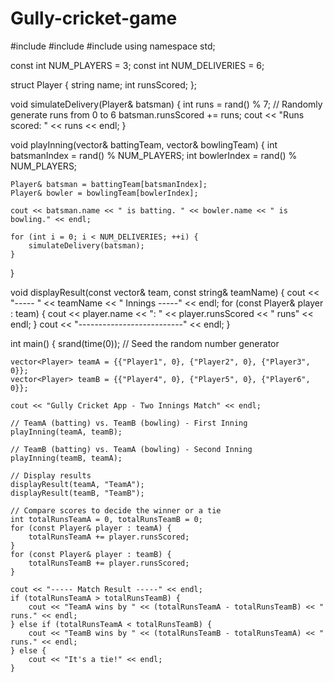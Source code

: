 # Gully-cricket-game
#include <iostream>
#include <vector>
#include <ctime>
using namespace std;

const int NUM_PLAYERS = 3;
const int NUM_DELIVERIES = 6;

struct Player {
    string name;
    int runsScored;
};

void simulateDelivery(Player& batsman) {
    int runs = rand() % 7; // Randomly generate runs from 0 to 6
    batsman.runsScored += runs;
    cout << "Runs scored: " << runs << endl;
}

void playInning(vector<Player>& battingTeam, vector<Player>& bowlingTeam) {
    int batsmanIndex = rand() % NUM_PLAYERS;
    int bowlerIndex = rand() % NUM_PLAYERS;

    Player& batsman = battingTeam[batsmanIndex];
    Player& bowler = bowlingTeam[bowlerIndex];

    cout << batsman.name << " is batting. " << bowler.name << " is bowling." << endl;

    for (int i = 0; i < NUM_DELIVERIES; ++i) {
        simulateDelivery(batsman);
    }
}

void displayResult(const vector<Player>& team, const string& teamName) {
    cout << "----- " << teamName << " Innings -----" << endl;
    for (const Player& player : team) {
        cout << player.name << ": " << player.runsScored << " runs" << endl;
    }
    cout << "--------------------------" << endl;
}

int main() {
    srand(time(0)); // Seed the random number generator

    vector<Player> teamA = {{"Player1", 0}, {"Player2", 0}, {"Player3", 0}};
    vector<Player> teamB = {{"Player4", 0}, {"Player5", 0}, {"Player6", 0}};

    cout << "Gully Cricket App - Two Innings Match" << endl;

    // TeamA (batting) vs. TeamB (bowling) - First Inning
    playInning(teamA, teamB);

    // TeamB (batting) vs. TeamA (bowling) - Second Inning
    playInning(teamB, teamA);

    // Display results
    displayResult(teamA, "TeamA");
    displayResult(teamB, "TeamB");

    // Compare scores to decide the winner or a tie
    int totalRunsTeamA = 0, totalRunsTeamB = 0;
    for (const Player& player : teamA) {
        totalRunsTeamA += player.runsScored;
    }
    for (const Player& player : teamB) {
        totalRunsTeamB += player.runsScored;
    }

    cout << "----- Match Result -----" << endl;
    if (totalRunsTeamA > totalRunsTeamB) {
        cout << "TeamA wins by " << (totalRunsTeamA - totalRunsTeamB) << " runs." << endl;
    } else if (totalRunsTeamA < totalRunsTeamB) {
        cout << "TeamB wins by " << (totalRunsTeamB - totalRunsTeamA) << " runs." << endl;
    } else {
        cout << "It's a tie!" << endl;
    }
